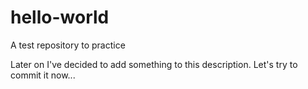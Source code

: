 # hello-world
A test repository to practice

Later on I've decided to add something to this description. Let's try to commit it now...
